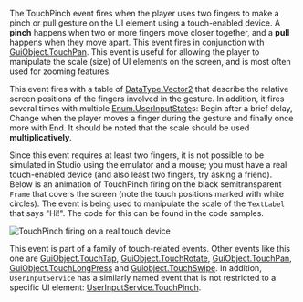 The TouchPinch event fires when the player uses two fingers to make a pinch or pull gesture on the UI element using a touch-enabled device. A **pinch** happens when two or more fingers move closer together, and a **pull** happens when they move apart. This event fires in conjunction with [GuiObject.TouchPan](https://developer.roblox.com/api-reference/event/GuiObject/TouchPan). This event is useful for allowing the player to manipulate the scale (size) of UI elements on the screen, and is most often used for zooming features.

This event fires with a table of [DataType.Vector2](https://developer.roblox.com/search#stq=Vector2) that describe the relative screen positions of the fingers involved in the gesture. In addition, it fires several times with multiple [Enum.UserInputState](https://developer.roblox.com/search#stq=UserInputState)s: Begin after a brief delay, Change when the player moves a finger during the gesture and finally once more with End. It should be noted that the scale should be used **multiplicatively**.

Since this event requires at least two fingers, it is not possible to be simulated in Studio using the emulator and a mouse; you must have a real touch-enabled device (and also least two fingers, try asking a friend). Below is an animation of TouchPinch firing on the black semitransparent `Frame` that covers the screen (note the touch positions marked with white circles). The event is being used to manipulate the scale of the `TextLabel` that says "Hi!". The code for this can be found in the code samples.

![TouchPinch firing on a real touch device][1]

This event is part of a family of touch-related events. Other events like this one are [GuiObject.TouchTap](https://developer.roblox.com/api-reference/event/GuiObject/TouchTap), [GuiObject.TouchRotate](https://developer.roblox.com/api-reference/event/GuiObject/TouchRotate), [GuiObject.TouchPan](https://developer.roblox.com/api-reference/event/GuiObject/TouchPan), [GuiObject.TouchLongPress](https://developer.roblox.com/api-reference/event/GuiObject/TouchLongPress) and [Guiobject.TouchSwipe](https://developer.roblox.com/search#stq=TouchSwipe). In addition, `UserInputService` has a similarly named event that is not restricted to a specific UI element: [UserInputService.TouchPinch](https://developer.roblox.com/api-reference/event/UserInputService/TouchPinch).

[1]: https://developer.roblox.com/assets/bltca171fa11cf4782d/TouchPinch.gif